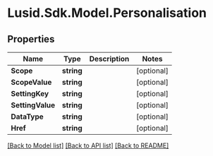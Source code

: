 # Lusid.Sdk.Model.Personalisation
## Properties

Name | Type | Description | Notes
------------ | ------------- | ------------- | -------------
**Scope** | **string** |  | [optional] 
**ScopeValue** | **string** |  | [optional] 
**SettingKey** | **string** |  | [optional] 
**SettingValue** | **string** |  | [optional] 
**DataType** | **string** |  | [optional] 
**Href** | **string** |  | [optional] 

[[Back to Model list]](../README.md#documentation-for-models) [[Back to API list]](../README.md#documentation-for-api-endpoints) [[Back to README]](../README.md)


